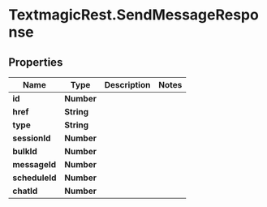 # TextmagicRest.SendMessageResponse

## Properties
Name | Type | Description | Notes
------------ | ------------- | ------------- | -------------
**id** | **Number** |  | 
**href** | **String** |  | 
**type** | **String** |  | 
**sessionId** | **Number** |  | 
**bulkId** | **Number** |  | 
**messageId** | **Number** |  | 
**scheduleId** | **Number** |  | 
**chatId** | **Number** |  | 


